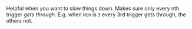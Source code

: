 Helpful when you want to slow things down. Makes sure only every nth trigger _gets through_. E.g. when `Nth` is `3` every 3rd trigger gets through, the others not. 